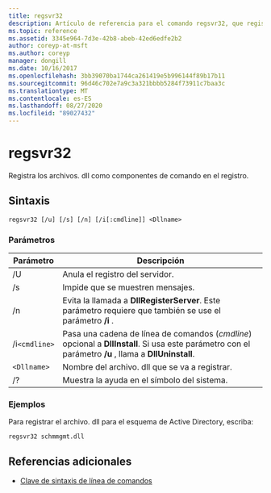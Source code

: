 ```yaml
---
title: regsvr32
description: Artículo de referencia para el comando regsvr32, que registra los archivos. dll como componentes de comando en el registro.
ms.topic: reference
ms.assetid: 3345e964-7d3e-42b8-abeb-42ed6edfe2b2
author: coreyp-at-msft
ms.author: coreyp
manager: dongill
ms.date: 10/16/2017
ms.openlocfilehash: 3bb39070ba1744ca261419e5b996144f89b17b11
ms.sourcegitcommit: 96d46c702e7a9c3a321bbbb5284f73911c7baa3c
ms.translationtype: MT
ms.contentlocale: es-ES
ms.lasthandoff: 08/27/2020
ms.locfileid: "89027432"
---
```

# <a name="regsvr32"></a>regsvr32

Registra los archivos. dll como componentes de comando en el registro.

## <a name="syntax"></a>Sintaxis

```
regsvr32 [/u] [/s] [/n] [/i[:cmdline]] <Dllname>
```

### <a name="parameters"></a>Parámetros

| Parámetro | Descripción |
|--|--|
| /U | Anula el registro del servidor. |
| /s | Impide que se muestren mensajes. |
| /n | Evita la llamada a **DllRegisterServer**. Este parámetro requiere que también se use el parámetro **/i** . |
| /i`<cmdline>` | Pasa una cadena de línea de comandos (*cmdline*) opcional a **DllInstall**. Si usa este parámetro con el parámetro **/u** , llama a **DllUninstall**. |
| `<Dllname>` | Nombre del archivo. dll que se va a registrar. |
| /? | Muestra la ayuda en el símbolo del sistema. |

### <a name="examples"></a>Ejemplos

Para registrar el archivo. dll para el esquema de Active Directory, escriba:

```
regsvr32 schmmgmt.dll
```

## <a name="additional-references"></a>Referencias adicionales

- [Clave de sintaxis de línea de comandos](command-line-syntax-key.md)
